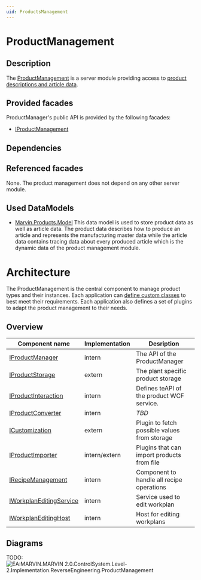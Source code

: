 ```yaml
---
uid: ProductsManagement
---
```

# ProductManagement

## Description

The [ProductManagement](xref:Marvin.Products.Management) is a server module providing access to [product descriptions and article data](xref:ProductsConcept).

## Provided facades

ProductManager's public API is provided by the following facades:

* [IProductManagement](xref:Marvin.Products.IProductManagement) 

## Dependencies

## Referenced facades

None. The product management does not depend on any other server module.

## Used DataModels

* [Marvin.Products.Model](xref:Marvin.Products.Model) This data model is used to store product data as well as article data. The product data describes how to produce an article and represents the manufacturing master data while the article data contains tracing data about every produced article which is the dynamic data of the product management module.

# Architecture
The ProductManagement is the central component to manage product types and their instances. Each application can [define custom classes](xref:productDefinition) to best
meet their requirements. Each application also defines a set of plugins to adapt the product management to their needs.

## Overview

Component name|Implementation|Desription
--------------|--------------|----------
[IProductManager](xref:Marvin.Products.Management.IProductManager)|intern|The API of the ProductManager
[IProductStorage](xref:Marvin.Products.IProductStorage)|extern|The plant specific product storage
[IProductInteraction](xref:Marvin.Products.Management.Modification.IProductInteraction)|intern|Defines teAPI of the product WCF service.
[IProductConverter](xref:Marvin.Products.Management.Modification.IProductConverter)|intern| *TBD*
[ICustomization](xref:Marvin.Products.ICustomization)|extern|Plugin to fetch possible values from storage
[IProductImporter](xref:Marvin.Products.IProductImporter)|intern/extern|Plugins that can import products from file
[IRecipeManagement](xref:Marvin.Products.Management.IRecipeManagement)|intern|Component to handle all recipe operations
[IWorkplanEditingService](xref:Marvin.Products.Management.Modification.IWorkplanEditingService)|intern|Service used to edit workplan
[IWorkplanEditingHost](xref:Marvin.Products.Management.Modification.IWorkplanEditingHost)|intern|Host for editing workplans

## Diagrams

TODO:
![](images\ProductManagement.png "EA:MARVIN.MARVIN 2.0.ControlSystem.Level-2.Implementation.ReverseEngineering.ProductManagement")
